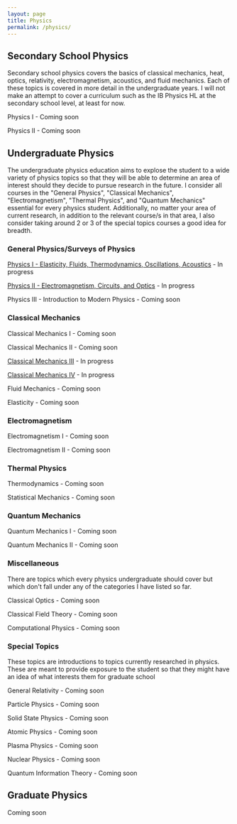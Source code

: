 ```yaml
---
layout: page
title: Physics
permalink: /physics/
---
```


## Secondary School Physics
Secondary school physics covers the basics of classical mechanics, heat, optics, relativity, electromagnetism, acoustics, and fluid mechanics. Each of these topics is covered in more detail in the undergraduate years. I will not make an attempt to cover a curriculum such as the IB Physics HL at the secondary school level, at least for now.

Physics I - Coming soon
<!--- <a class="page-link" href="/hs-physics-I/">Physics I </a> - In progress --->

Physics II - Coming soon
<!--- <a class="page-link" href="/hs-physics-II/">Physics II </a> - In progress --->

## Undergraduate Physics
The undergraduate physics education aims to explose the student to a wide variety of physics topics so that they will be able to determine an area of interest should they decide to pursue research in the future. I consider all courses in the "General Physics", "Classical Mechanics", "Electromagnetism", "Thermal Physics", and "Quantum Mechanics" essential for every physics student. Additionally, no matter your area of current research, in addition to the relevant course/s in that area, I also consider taking around 2 or 3 of the special topics courses a good idea for breadth.

### General Physics/Surveys of Physics
<a class="page-link" href="/physics-I/">Physics I - Elasticity, Fluids, Thermodynamics, Oscillations, Acoustics</a> - In progress

<a class="page-link" href="/physics-II/">Physics II - Electromagnetism, Circuits, and Optics</a> - In progress

Physics III - Introduction to Modern Physics - Coming soon
<!--- <a class="page-link" href="/physics-III/">Physics III - Introduction to Modern Physics</a> - In progress --->

### Classical Mechanics
Classical Mechanics I - Coming soon
<!--- <a class="page-link" href="/cm-I/"> Classical Mechanics I</a> - In progress --->

Classical Mechanics II - Coming soon
<!--- <a class="page-link" href="/cm-II/"> Classical Mechanics II</a> - In progress --->

<a class="page-link" href="/cm-III/"> Classical Mechanics III</a> - In progress

<a class="page-link" href="/cm-IV/"> Classical Mechanics IV</a> - In progress

Fluid Mechanics - Coming soon
<!--- <a class="page-link" href="/fluid-mechanics-II/">Fluid Mechanics I</a> - In progress --->

Elasticity - Coming soon
<!--- <a class="page-link" href="/elasticity-I/">Elasticity I</a> - In progress --->

### Electromagnetism
Electromagnetism I - Coming soon
<!--- <a class="page-link" href="/electromagnetism-I/">Electromagnetism I</a> - In progress --->

Electromagnetism II - Coming soon
<!--- <a class="page-link" href="/electromagnetism-II/">Electromagnetism II</a> - In progress --->

### Thermal Physics 
Thermodynamics - Coming soon
<!--- <a class="page-link" href="/thermodynamics/"> Thermodynamics </a> - In progress --->

Statistical Mechanics - Coming soon
<!--- <a class="page-link" href="/statistical-mechanics-I/"> Statistical Mechanics I </a> - In progress --->

### Quantum Mechanics
Quantum Mechanics I - Coming soon
<!--- <a class="page-link" href="/qm-I/"> Quantum Mechanics I </a> - In progress --->

Quantum Mechanics II - Coming soon
<!--- <a class="page-link" href="/qm-II/"> Quantum Mechanics II </a> - In progress --->

### Miscellaneous
There are topics which every physics undergraduate should cover but which don't fall under any of the categories I have listed so far. 

Classical Optics - Coming soon
<!--- <a class="page-link" href="/classical-optics/"> Classical Optics </a> - In progress --->

Classical Field Theory - Coming soon
<!--- <a class="page-link" href="/classical-field-theory/"> Classical Field Theory </a> - In progress --->

Computational Physics - Coming soon
<!--- <a class="page-link" href="/computational-physics/"> Computational Physics </a> - In progress --->

### Special Topics
These topics are introductions to topics currently researched in physics. These are meant to provide exposure to the student so that they might have an idea of what interests them for graduate school

General Relativity - Coming soon
<!--- <a class="page-link" href="/general-relativity-I/"> General Relativity </a> - In progress --->

Particle Physics - Coming soon
<!--- <a class="page-link" href="/particle-physics/"> Particle Physics </a> - In progress --->

Solid State Physics - Coming soon
<!--- <a class="page-link" href="/solid-state-physics/"> Solid State Physics </a> - In progress --->

Atomic Physics - Coming soon
<!--- <a class="page-link" href="/atomic-physics/"> Atomic Physics </a> - In progress --->

Plasma Physics - Coming soon
<!--- <a class="page-link" href="/plasma-physics/"> Plasma Physics </a> - In progress --->

Nuclear Physics - Coming soon
<!--- <a class="page-link" href="/nuclear-physics/"> Nuclear Physics </a> - In progress --->

Quantum Information Theory - Coming soon
<!--- <a class="page-link" href="/quantum-information-theory/"> Quantum Information Theory </a> - In progress --->

## Graduate Physics
Coming soon

<!--- ### Mathematical Methods 
In this section, we will have pure and applied mathematics courses but both will be written in the applied mathematics style. There will be fewer proofs and the focus is on being able to calculate physically relevant quantities. 

Differential Geometry
--->

<!--- ### Classical Mechanics
Classical Mechanics IV
<a class="page-link" href="/classical-mechanics-IV/"> Classical Mechanics IV </a>

Mathematical Classical Mechanics I
<a class="page-link" href="/mathematical-classical-mechanics-I/"> Mathematical Classical Mechanics I </a>

Mathematical Classical Mechanics II
<a class="page-link" href="/mathematical-classical-mechanics-II/"> Mathematical Classical Mechanics II </a>

### Electromagnetism
Electromagnetism III
<a class="page-link" href="/electromagnetism-III/"> Electromagnetism III </a>

Electromagnetism IV
<a class="page-link" href="/electromagnetism-III/"> Electromagnetism IV </a>

Mathematical Electromagnetism
<a class="page-link" href="/mathematical-electromagnetism/"> Mathematical Electromagnetism </a>

### Quantum Mechanics
Quantum Mechanics III
<a class="page-link" href="/quantum-mechanics-III/"> Quantum Mechanics III </a>

Quantum Mechanics IV
<a class="page-link" href="/quantum-mechanics-IV/"> Quantum Mechanics IV </a>

Mathematical Theory of Quantum Mechanics I
<a class="page-link" href="/mathematical-theory-of-quantum-mechanics-I/"> Mathematical Theory of Quantum Mechanics I </a>

Mathematical Theory of Quantum Mechanics II
<a class="page-link" href="/mathematical-theory-of-quantum-mechanics-II/"> Mathematical Theory of Quantum Mechanics II </a>

Special Topics in Quantum Mechanics - Theory of Spin 1/2 Particles

### Statistical Mechanics
Statistical Mechanics II - Coming soon
<a class="page-link" href="/statistical-mechanics-II/"> Statistical Mechanics II </a>

Statistical Mechanics III - Coming soon
<a class="page-link" href="/statistical-mechanics-III/"> Statistical Mechanics III </a>

Physical Kinetics - Coming soon
<a class="page-link" href="/physical-kinetics/"> Physical Kinetics </a>

### Quantum Field Theory
Quantum Field Theory I - Coming soon
<a class="page-link" href="/quantum-field-theory-I/"> Quantum Field Theory I </a>

Statistical Mechanics II - Coming soon
<a class="page-link" href="/quantum-field-theory-II/"> Quantum Field Theory II </a>

Conformal Field Theory - Coming soon
<a class="page-link" href="/conformal-field-theory/"> Conformal Field Theory </a>

Effective Field Theory - Coming soon
<a class="page-link" href="/effective-field-theory/"> Effective Field Theory </a>

### Quantum Optics
Quantum Optics I - Coming soon
<a class="page-link" href="/quantum-optics-I/"> Quantum Optics I </a>

Quantum Optics II - Coming soon
<a class="page-link" href="/quantum-optics-II/"> Quantum Optics II </a>

### Condensed Matter Physics
Condensed Matter Theory I - Coming soon
<a class="page-link" href="/cmt-I/"> Condensed Matter Theory I </a>

Condensed Matter Theory II - Coming soon
<a class="page-link" href="/cmt-II/"> Condensed Matter Theory II </a>

Superconductivity - Coming soon
<a class="page-link" href="/superconductivity/"> Superconductivity </a>

Topological Insulators - Coming soon
<a class="page-link" href="/topological-insulators/"> Topological Insulators </a>

### General Relativity



### Particle Physics 


---> 


